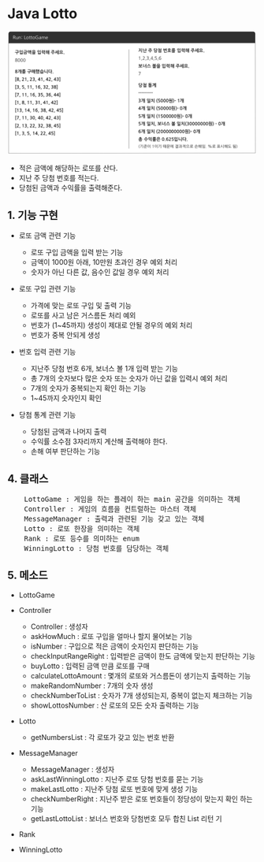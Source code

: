 # Java Lotto
![lottoExample](./src/img/lottoExample.png)

- 적은 금액에 해당하는 로또를 산다.
- 지난 주 당첨 번호를 적는다.
- 당첨된 금액과 수익률을 출력해준다.

## 1. 기능 구현

- 로또 금액 관련 기능

    - 로또 구입 금액을 입력 받는 기능
    - 금액이 1000원 아래, 10만원 초과인 경우 예외 처리
    - 숫자가 아닌 다른 값, 음수인 값일 경우 예외 처리

- 로또 구입 관련 기능

    - 가격에 맞는 로또 구입 및 출력 기능
    - 로또를 사고 남은 거스름돈 처리 예외
    - 번호가 (1~45까지) 생성이 제대로 안될 경우의 예외 처리
    - 번호가 중복 안되게 생성

- 번호 입력 관련 기능

    - 지난주 당첨 번호 6개, 보너스 볼 1개 입력 받는 기능
    - 총 7개의 숫자보다 많은 숫자 또는 숫자가 아닌 값을 입력시 예외 처리
    - 7개의 숫자가 중복되는지 확인 하는 기능
    - 1~45까지 숫자인지 확인

- 당첨 통계 관련 기능

    - 당첨된 금액과 나머지 출력
    - 수익률 소수점 3자리까지 계산해 출력해야 한다.
    - 손해 여부 판단하는 기능

## 4. 클래스
<pre>
    LottoGame : 게임을 하는 플레이 하는 main 공간을 의미하는 객체
    Controller : 게임의 흐름을 컨트럴하는 마스터 객체
    MessageManager : 출력과 관련된 기능 갖고 있는 객체
    Lotto : 로또 한장을 의미하는 객체
    Rank : 로또 등수를 의미하는 enum
    WinningLotto : 당첨 번호를 담당하는 객체
</pre>

## 5. 메소드
- LottoGame

- Controller
    - Controller : 생성자
    - askHowMuch : 로또 구입을 얼마나 할지 물어보는 기능
    - isNumber : 구입으로 적은 금액이 숫자인지 판단하는 기능
    - checkInputRangeRight : 입력받은 금액이 한도 금액에 맞는지 판단하는 기능
    - buyLotto : 입력된 금액 만큼 로또를 구매
    - calculateLottoAmount : 몇개의 로또와 거스름돈이 생기는지 출력하는 기능
    - makeRandomNumber : 7개의 숫자 생성
    - checkNumberToList : 숫자가 7개 생성되는지, 중복이 없는지 체크하는 기능
    - showLottosNumber : 산 로또의 모든 숫자 출력하는 기능
- Lotto
    - getNumbersList : 각 로또가 갖고 있는 번호 반환
- MessageManager
    - MessageManager : 생성자
    - askLastWinningLotto : 지난주 로또 당첨 번호를 묻는 기능
    - makeLastLotto : 지난주 당첨 로또 번호에 맞게 생성 기능
    - checkNumberRight : 지난주 받은 로또 번호들이 정당성이 맞는지 확인 하는 기능
    - getLastLottoList : 보너스 번호와 당첨번호 모두 합친 List 리턴 기
- Rank
- WinningLotto
